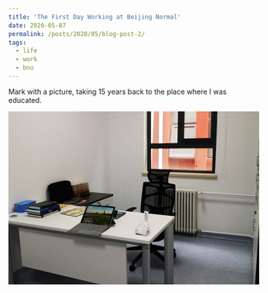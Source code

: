 ```yaml
---
title: 'The First Day Working at Beijing Normal'
date: 2020-05-07
permalink: /posts/2020/05/blog-post-2/
tags:
  - life
  - work
  - bnu
---
```


Mark with a picture, taking 15 years back to the place where I was educated.

<img src='/images/BNU_1stday-500x300.jpg' align="middle"><br/>

